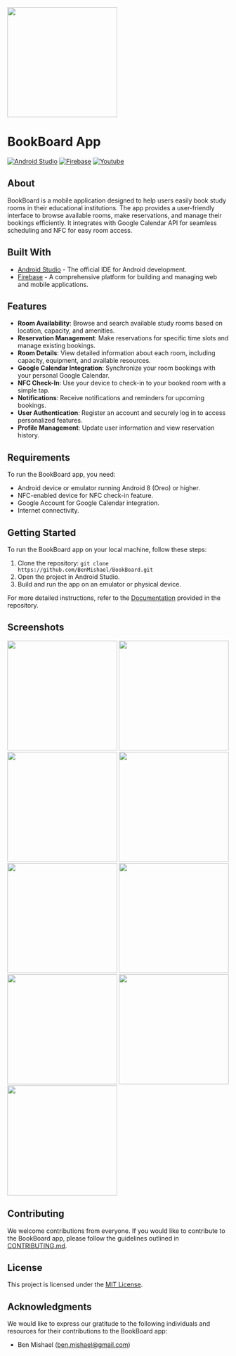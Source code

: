 <img src="https://i.ibb.co/3sfBfst/Book-Board.jpg" width="250" height="250"/>

[Android.java]: https://img.shields.io/badge/Android%20Studio-3DDC84?style=for-the-badge&logo=AndroidStudio&logoColor=white
[Android-url]: https://developer.android.com/studio/
[Firebase]: https://img.shields.io/badge/Firebase-FF8A65?style=for-the-badge&logo=Firebase&logoColor=white
[Firebase-url]: https://firebase.google.com/
[Youtube]: https://img.shields.io/badge/Youtube-FC0303?style=for-the-badge&logo=Youtube&logoColor=white
[Youtube-url]: https://youtu.be/X6BFDCESwos


# BookBoard App

[![Android Studio][Android.java]][Android-url]
[![Firebase][Firebase]][Firebase-url]
[![Youtube][Youtube]][Youtube-url]

## About
BookBoard is a mobile application designed to help users easily book study rooms in their educational institutions. The app provides a user-friendly interface to browse available rooms, make reservations, and manage their bookings efficiently. It integrates with Google Calendar API for seamless scheduling and NFC for easy room access.

## Built With
- [Android Studio][Android-url] - The official IDE for Android development.
- [Firebase][Firebase-url] - A comprehensive platform for building and managing web and mobile applications.

## Features
- **Room Availability**: Browse and search available study rooms based on location, capacity, and amenities.
- **Reservation Management**: Make reservations for specific time slots and manage existing bookings.
- **Room Details**: View detailed information about each room, including capacity, equipment, and available resources.
- **Google Calendar Integration**: Synchronize your room bookings with your personal Google Calendar.
- **NFC Check-In**: Use your device to check-in to your booked room with a simple tap.
- **Notifications**: Receive notifications and reminders for upcoming bookings.
- **User Authentication**: Register an account and securely log in to access personalized features.
- **Profile Management**: Update user information and view reservation history.

## Requirements
To run the BookBoard app, you need:
- Android device or emulator running Android 8 (Oreo) or higher.
- NFC-enabled device for NFC check-in feature.
- Google Account for Google Calendar integration.
- Internet connectivity.

## Getting Started
To run the BookBoard app on your local machine, follow these steps:

1. Clone the repository: `git clone https://github.com/BenMishael/BookBoard.git`
2. Open the project in Android Studio.
3. Build and run the app on an emulator or physical device.

For more detailed instructions, refer to the [Documentation](documentation.md) provided in the repository.

## Screenshots

[<img src="https://i.ibb.co/cx2sm2T/Screenshot-2023-07-23-16-18-26-09-c912a81b5f8d5cd5b562863f5f9b7f20.jpg" width="250"/>](#)
[<img src="https://i.ibb.co/d5YfCtH/Screenshot-2023-07-23-16-18-39-48-c912a81b5f8d5cd5b562863f5f9b7f20.jpg" width="250"/>](#)
[<img src="https://i.ibb.co/zRp7L5D/Screenshot-2023-07-23-16-18-51-45-c912a81b5f8d5cd5b562863f5f9b7f20.jpg" width="250"/>](#)
[<img src="https://i.ibb.co/MNvPKPT/Screenshot-2023-07-23-16-19-05-34-c912a81b5f8d5cd5b562863f5f9b7f20.jpg" width="250"/>](#)
[<img src="https://i.ibb.co/61xbcZj/Screenshot-2023-07-23-16-19-14-15-c912a81b5f8d5cd5b562863f5f9b7f20.jpg" width="250"/>](#)
[<img src="https://i.ibb.co/drHFmGv/Screenshot-2023-07-23-16-24-07-60-c912a81b5f8d5cd5b562863f5f9b7f20.jpg" width="250"/>](#)
[<img src="https://i.ibb.co/JRpGtLx/Screenshot-2023-07-23-16-24-16-31-c912a81b5f8d5cd5b562863f5f9b7f20.jpg" width="250"/>](#)
[<img src="https://i.ibb.co/YNQH8jd/Screenshot-2023-07-23-16-24-21-92-c912a81b5f8d5cd5b562863f5f9b7f20.jpg" width="250"/>](#)
[<img src="https://i.ibb.co/yygbPT0/Screenshot-2023-07-23-16-24-25-87-c912a81b5f8d5cd5b562863f5f9b7f20.jpg" width="250"/>](#)

## Contributing
We welcome contributions from everyone. If you would like to contribute to the BookBoard app, please follow the guidelines outlined in [CONTRIBUTING.md](CONTRIBUTING.md).

## License
This project is licensed under the [MIT License](LICENSE).

## Acknowledgments
We would like to express our gratitude to the following individuals and resources for their contributions to the BookBoard app:
- Ben Mishael (ben.mishael@gmail.com)
